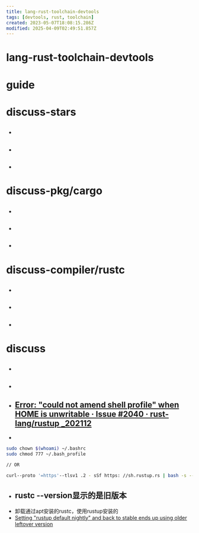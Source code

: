 ```yaml
---
title: lang-rust-toolchain-devtools
tags: [devtools, rust, toolchain]
created: 2023-05-07T18:08:15.286Z
modified: 2025-04-09T02:49:51.857Z
---
```


# lang-rust-toolchain-devtools

# guide

# discuss-stars
- ## 

- ## 

- ## 
# discuss-pkg/cargo
- ## 

- ## 

- ## 
# discuss-compiler/rustc
- ## 

- ## 

- ## 
# discuss
- ## 

- ## 

- ## [Error: "could not amend shell profile" when HOME is unwritable · Issue #2040 · rust-lang/rustup _202112](https://github.com/rust-lang/rustup/issues/2040)
- 

```sh
sudo chown $(whoami) ~/.bashrc
sudo chmod 777 ~/.bash_profile

// OR

curl--proto '=https'--tlsv1 .2 - sSf https: //sh.rustup.rs | bash -s -- -y --no-modify-path
```

- ## rustc --version显示的是旧版本
- 卸载通过apt安装的rustc，使用rustup安装的
- [Setting "rustup default nightly" and back to stable ends up using older leftover version](https://github.com/rust-lang/rustup/issues/451)
